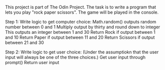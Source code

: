 This project is part of The Odin Project. 
The task is to write a program that lets you play "rock paper scissors".
The game will be played in the console.
 
 Step 1: Write logic to get computer choice:
 Math.random() outputs random number between 0 and 1
 Multiply output by thirty and round down to integer
 This outputs an integer between 1 and 30
 Return Rock if output between 1 and 10
 Return Paper if output between 11 and 20
 Return Scissors if output between 21 and 30

 Step 2: Write logic to get user choice:
 (Under the assumptiokn that the user input will always be one of the three choices.)
 Get user input through prompt()
 Return user input
